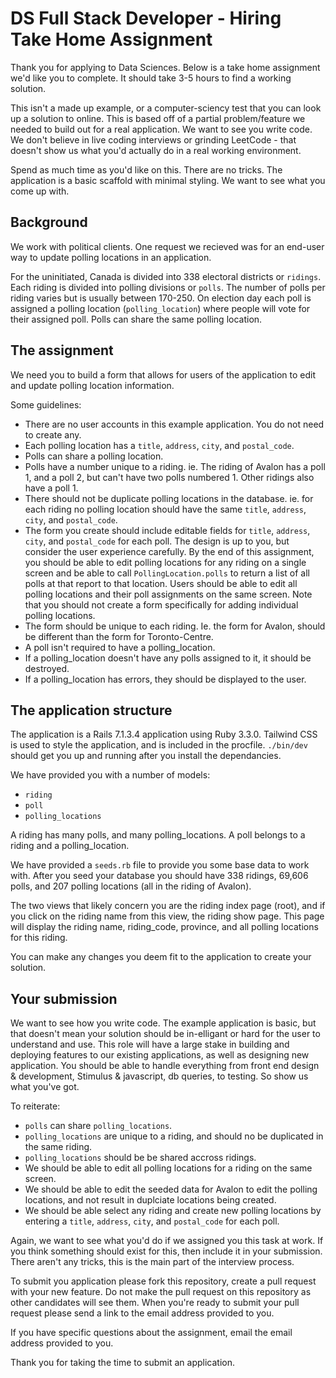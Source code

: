 # DS Full Stack Developer - Hiring Take Home Assignment

Thank you for applying to Data Sciences. Below is a take home assignment we'd like you to complete. It should take 3-5 hours to find a working solution.

This isn't a made up example, or a computer-sciency test that you can look up a solution to online. This is based off of a partial problem/feature we needed to build out for a real application. We want to see you write code. We don't believe in live coding interviews or grinding LeetCode - that doesn't show us what you'd actually do in a real working environment.

Spend as much time as you'd like on this. There are no tricks. The application is a basic scaffold with minimal styling. We want to see what you come up with.

## Background

We work with political clients. One request we recieved was for an end-user way to update polling locations in an application.

For the uninitiated, Canada is divided into 338 electoral districts or `ridings`. Each riding is divided into polling divisions or `polls`. The number of polls per riding varies but is usually between 170-250. On election day each poll is assigned a polling location (`polling_location`) where people will vote for their assigned poll. Polls can share the same polling location.

## The assignment

We need you to build a form that allows for users of the application to edit and update polling location information.

Some guidelines:

* There are no user accounts in this example application. You do not need to create any. 
* Each polling location has a `title`, `address`, `city`, and `postal_code`.
* Polls can share a polling location.
* Polls have a number unique to a riding. ie. The riding of Avalon has a poll 1, and a poll 2, but can't have two polls numbered 1. Other ridings also have a poll 1.
* There should not be duplicate polling locations in the database. ie. for each riding no polling location should have the same `title`, `address`, `city`, and `postal_code`.
* The form you create should include editable fields for `title`, `address`, `city`, and `postal_code` for each poll. The design is up to you, but consider the user experience carefully. By the end of this assignment, you should be able to edit polling locations for any riding on a single screen and be able to call `PollingLocation.polls` to return a list of all polls at that report to that location. Users should be able to edit all polling locations and their poll assignments on the same screen. Note that you should not create a form specifically for adding individual polling locations.
* The form should be unique to each riding. Ie. the form for Avalon, should be different than the form for Toronto-Centre.
* A poll isn't required to have a polling_location.
* If a polling_location doesn't have any polls assigned to it, it should be destroyed.
* If a polling_location has errors, they should be displayed to the user.

## The application structure

The application is a Rails 7.1.3.4 application using Ruby 3.3.0. Tailwind CSS is used to style the application, and is included in the procfile. `./bin/dev` should get you up and running after you install the dependancies. 

We have provided you with a number of models:

* `riding`
* `poll`
* `polling_locations`

A riding has many polls, and many polling_locations. A poll belongs to a riding and a polling_location.

We have provided a `seeds.rb` file to provide you some base data to work with. After you seed your database you should have 338 ridings, 69,606 polls, and 207 polling locations (all in the riding of Avalon).

The two views that likely concern you are the riding index page (root), and if you click on the riding name from this view, the riding show page. This page will display the riding name, riding_code, province, and all polling locations for this riding.

You can make any changes you deem fit to the application to create your solution.

## Your submission

We want to see how you write code. The example application is basic, but that doesn't mean your solution should be in-elligant or hard for the user to understand and use. This role will have a large stake in building and deploying features to our existing applications, as well as designing new application. You should be able to handle everything from front end design & development, Stimulus & javascript, db queries, to testing. So show us what you've got.

To reiterate:

* `polls` can share `polling_locations`.
* `polling_locations` are unique to a riding, and should no be duplicated in the same riding.
* `polling_locations` should be be shared accross ridings.
* We should be able to edit all polling locations for a riding on the same screen.
* We should be able to edit the seeded data for Avalon to edit the polling locations, and not result in duplciate locations being created.
* We should be able select any riding and create new polling locations by entering a `title`, `address`, `city`, and `postal_code` for each poll.

Again, we want to see what you'd do if we assigned you this task at work. If you think something should exist for this, then include it in your submission. There aren't any tricks, this is the main part of the interview process. 

To submit you application please fork this repository, create a pull request with your new feature. Do not make the pull request on this repository as other candidates will see them. When you're ready to submit your pull request please send a link to the email address provided to you. 

If you have specific questions about the assignment, email the email address provided to you. 

Thank you for taking the time to submit an application.